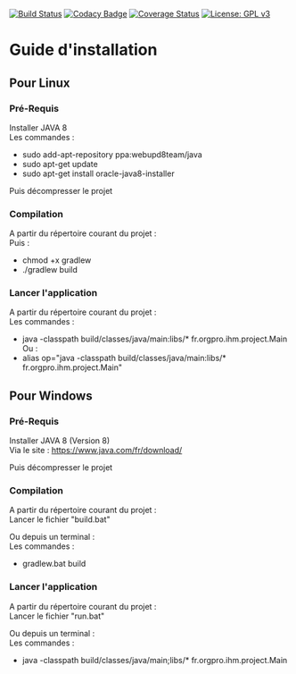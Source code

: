 [![Build Status](https://travis-ci.org/Org-Pro/orgpro-ihm.svg?branch=changement-etat)](https://travis-ci.org/Org-Pro/orgpro-ihm)
[![Codacy Badge](https://api.codacy.com/project/badge/Grade/2bcdbf832d18455d8e3f8dcaceb63af2)](https://www.codacy.com/app/Trellorg/orgpro-ihm?utm_source=github.com&amp;utm_medium=referral&amp;utm_content=Org-Pro/orgpro-ihm&amp;utm_campaign=Badge_Grade)
[![Coverage Status](https://coveralls.io/repos/github/Org-Pro/orgpro-ihm/badge.svg?branch=changement-etat)](https://coveralls.io/github/Org-Pro/orgpro-ihm?branch=changement-etat)
[![License: GPL v3](https://img.shields.io/badge/License-GPL%20v3-blue.svg)](https://github.com/CodeChillAlluna/code-chill/blob/master/LICENSE)

# Guide d'installation

## Pour Linux

### Pré-Requis
Installer JAVA 8  
Les commandes :  
- sudo add-apt-repository ppa:webupd8team/java  
- sudo apt-get update  
- sudo apt-get install oracle-java8-installer  
 
Puis décompresser le projet
    
### Compilation
A partir du répertoire courant du projet :  
Puis :  
- chmod +x gradlew  
- ./gradlew build  
    
### Lancer l'application
A partir du répertoire courant du projet :  
Les commandes :  
- java -classpath build/classes/java/main:libs/* fr.orgpro.ihm.project.Main  
Ou :  
- alias op="java -classpath build/classes/java/main:libs/* fr.orgpro.ihm.project.Main"
    
## Pour Windows

### Pré-Requis
Installer JAVA 8 (Version 8)  
Via le site : <https://www.java.com/fr/download/>  

Puis décompresser le projet

### Compilation
A partir du répertoire courant du projet :  
Lancer le fichier "build.bat"  

Ou depuis un terminal :  
Les commandes :  
- gradlew.bat build

###  Lancer l'application
A partir du répertoire courant du projet :  
Lancer le fichier "run.bat"  

Ou depuis un terminal :  
Les commandes :  
- java -classpath build/classes/java/main;libs/* fr.orgpro.ihm.project.Main
